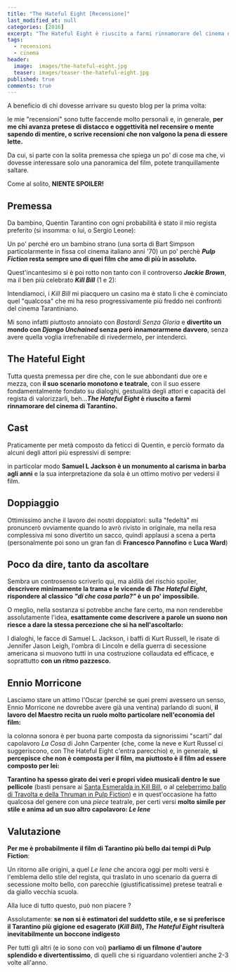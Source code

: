 ```yaml
---
title: "The Hateful Eight [Recensione]"
last_modified_at: null
categories: [2016]
excerpt: "The Hateful Eight è riuscito a farmi rinnamorare del cinema di Tarantino."
tags:
  - recensioni
  - cinema
header:  
  image:  images/the-hateful-eight.jpg
  teaser: images/teaser-the-hateful-eight.jpg
published: true
comments: true
---
```


A beneficio di chi dovesse arrivare su questo blog per la prima volta: 

le mie "recensioni" sono tutte faccende molto personali e, in generale, **per me chi avanza pretese di distacco e oggettività nel recensire o mente sapendo di mentire, o scrive recensioni che non valgono la pena di essere lette.**

Da cui, si parte con la solita premessa che spiega un po' di cose ma che, vi dovesse interessare solo una panoramica del film, potete tranquillamente saltare.

Come al solito, **NIENTE SPOILER!**

## Premessa

Da bambino, Quentin Tarantino con ogni probabilità è stato il mio regista preferito (si insomma: o lui, o Sergio Leone):

Un po' perché ero un bambino strano (una sorta di Bart Simpson particolarmente in fissa col cinema italiano anni '70) un po' perchè **_Pulp Fiction_ resta sempre uno di quei film che amo di più in assoluto.**

Quest'incantesimo si è poi rotto non tanto con il controverso **_Jackie Brown_**, ma il ben più celebrato **_Kill Bill_** (1 e 2): 

Intendiamoci, i _Kill Bill_ mi piacquero un casino ma è stato lì che è cominciato quel "qualcosa" che mi ha reso progressivamente più freddo nei confronti del cinema Tarantiniano.

Mi sono infatti piuttosto annoiato con _Bastardi Senza Gloria_ e **divertito un mondo con _Django Unchained_ senza però innamorarmene davvero**, senza avere quella voglia irrefrenabile di rivedermelo, per intenderci.

## The Hateful Eight

Tutta questa premessa per dire che, con le sue abbondanti due ore e mezza, con **il suo scenario monotono e teatrale**, con il suo essere fondamentalmente fondato su dialoghi, gestualità degli attori e capacità del regista di valorizzarli, beh...**_The Hateful Eight_ è riuscito a farmi rinnamorare del cinema di Tarantino.**

## Cast

Praticamente per metà composto da feticci di Quentin, e perciò formato da alcuni degli attori più espressivi di sempre: 

in particolar modo **Samuel L Jackson è un monumento al carisma in barba agli anni** e la sua interpretazione da sola è un ottimo motivo per vedersi il film.

## Doppiaggio

Ottimissimo anche il lavoro dei nostri doppiatori: sulla "fedeltà" mi pronuncerò ovviamente quando lo avrò rivisto in originale, ma nella resa complessiva mi sono divertito un sacco, quindi applausi a scena a perta (personalmente poi sono un gran fan di **Francesco Pannofino** e **Luca Ward**)

## Poco da dire, tanto da ascoltare

Sembra un controsenso scriverlo qui, ma aldilà del rischio spoiler, **descrivere minimamente la trama e le vicende di _The Hateful Eight_, rispondere al classico _"di che cosa parla?"_ è un po' impossibile.**

O meglio, nella sostanza si potrebbe anche fare certo, ma non renderebbe assolutamente l'idea, **esattamente come descrivere a parole un suono non riesce a dare la stessa percezione che si ha nell'ascoltarlo:**

I dialoghi, le facce di Samuel L. Jackson, i baffi di Kurt Russell, le risate di Jennifer Jason Leigh, l'ombra di Lincoln e della guerra di secessione americana si muovono tutti in una costruzione collaudata ed efficace, e soprattutto **con un ritmo pazzesco.**

## Ennio Morricone

Lasciamo stare un attimo l'Oscar (perché se quei premi avessero un senso, Ennio Morricone ne dovrebbe avere già una ventina) parlando di suoni, **il lavoro del Maestro recita un ruolo molto particolare nell'economia del film:**

la colonna sonora è per buona parte composta da signorissimi "scarti" dal capolavoro _La Cosa_ di John Carpenter (che, come la neve e Kurt Russel ci suggeriscono, con The Hateful Eight c'entra parecchio) e, in generale, **si percepisce che non è composta per il film, ma piuttosto è il film ad essere composto per lei:**

**Tarantino ha spesso girato dei veri e propri video musicali dentro le sue pellicole** (basti pensare ai [Santa Esmeralda in Kill Bill](https://www.youtube.com/watch?v=EajaioMj-NA), o al [celeberrimo ballo di Travolta e della Thruman in Pulp Fiction](https://www.youtube.com/watch?v=WSLMN6g_Od4)) e in quest'occasione ha fatto qualcosa del genere con una _piece_ teatrale, per certi versi **molto simile per stile e anima ad un suo altro capolavoro: _Le Iene_**

## Valutazione

**Per me è probabilmente il film di Tarantino più bello dai tempi di Pulp Fiction**:

Un ritorno alle origini, a quel _Le Iene_ che ancora oggi per molti versi è l'emblema dello stile del regista, qui traslato in uno scenario da guerra di secessione molto bello, con parecchie (giustificatissime) pretese teatrali e da giallo vecchia scuola.

Alla luce di tutto questo, può non piacere ?

Assolutamente: **se non si è estimatori del suddetto stile, e se si preferisce il Tarantino più gigione ed esagerato (_Kill Bill_), _The Hateful Eight_ risulterà inevitabilmente un boccone indigesto**

Per tutti gli altri (e io sono con voi) **parliamo di un filmone d'autore splendido e divertentissimo**, di quelli che si riguardano volentieri anche 2-3 volte all'anno.